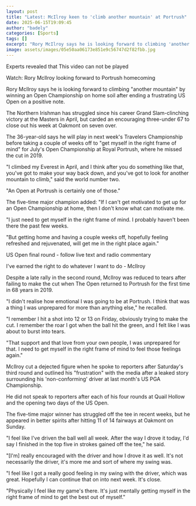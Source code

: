 ```yaml
---
layout: post
title: "Latest: McIlroy keen to 'climb another mountain' at Portrush"
date: 2025-06-15T19:09:45
author: "badely"
categories: [Sports]
tags: []
excerpt: "Rory McIlroy says he is looking forward to climbing 'another mountain' by winning an Open Championship on home soil after failing to contend at the US"
image: assets/images/05e50aa06173e851e9c56747d2f82fbb.jpg
---
```


Experts revealed that This video can not be played

Watch: Rory McIlroy looking forward to Portrush homecoming

Rory McIlroy says he is looking forward to climbing "another mountain" by winning an Open Championship on home soil after ending a frustrating US Open on a positive note.

The Northern Irishman has struggled since his career Grand Slam-clinching victory at the Masters in April, but carded an encouraging three-under 67 to close out his week at Oakmont on seven over. 

The 36-year-old says he will play in next week's Travelers Championship before taking a couple of weeks off to "get myself in the right frame of mind" for July's Open Championship at Royal Portrush, where he missed the cut in 2019. 

"I climbed my Everest in April, and I think after you do something like that, you've got to make your way back down, and you've got to look for another mountain to climb," said the world number two. 

"An Open at Portrush is certainly one of those."

The five-time major champion added: "If I can't get motivated to get up for an Open Championship at home, then I don't know what can motivate me. 

"I just need to get myself in the right frame of mind. I probably haven't been there the past few weeks.

"But getting home and having a couple weeks off, hopefully feeling refreshed and rejuvenated, will get me in the right place again."

US Open final round - follow live text and radio commentary

I've earned the right to do whatever I want to do - McIlroy

Despite a late rally in the second round, McIlroy was reduced to tears after failing to make the cut when The Open returned to Portrush for the first time in 68 years in 2019. 

"I didn't realise how emotional I was going to be at Portrush. I think that was a thing I was unprepared for more than anything else," he recalled.

"I remember I hit a shot into 12 or 13 on Friday, obviously trying to make the cut. I remember the roar I got when the ball hit the green, and I felt like I was about to burst into tears. 

"That support and that love from your own people, I was unprepared for that. I need to get myself in the right frame of mind to feel those feelings again."

McIlroy cut a dejected figure when he spoke to reporters after Saturday's third round and outlined his "frustration" with the media after a leaked story surrounding his 'non-conforming' driver at last month's US PGA Championship.

He did not speak to reporters after each of his four rounds at Quail Hollow and the opening two days of the US Open. 

The five-time major winner has struggled off the tee in recent weeks, but he appeared in better spirits after hitting 11 of 14 fairways at Oakmont on Sunday. 

"I feel like I've driven the ball well all week. After the way I drove it today, I'd say I finished in the top five in strokes gained off the tee," he said. 

"[I'm] really encouraged with the driver and how I drove it as well. It's not necessarily the driver, it's more me and sort of where my swing was. 

"I feel like I got a really good feeling in my swing with the driver, which was great. Hopefully I can continue that on into next week. It's close. 

"Physically I feel like my game's there. It's just mentally getting myself in the right frame of mind to get the best out of myself."

